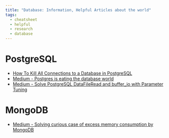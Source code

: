 ```yaml
---
title: "Database: Information, Helpful Articles about the world"
tags:
  - cheatsheet
  - helpful
  - research
  - database
---
```

# PostgreSQL

- [How To Kill All Connections to a Database in PostgreSQL](https://www.dbvis.com/thetable/how-to-kill-all-connections-to-a-database-in-postgresql/)
- [Medium - Postgres is eating the database world](https://medium.com/@fengruohang/postgres-is-eating-the-database-world-157c204dcfc4)
- [Medium - Solve PostgreSQL DataFileRead and buffer_io with Parameter Tuning](https://medium.com/@Monika_Yadav/solve-postgresql-datafileread-and-buffer-io-with-parameter-tuning-72c8a3d0c5be)

# MongoDB

- [Medium - Solving curious case of excess memory consumption by MongoDB](https://tech.oyorooms.com/mongodb-out-of-memory-kill-process-mongodb-using-too-much-memory-solved-44e9ae577bed)
